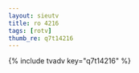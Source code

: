 ```yaml
--- 
layout: sieutv
title: ro 4216
tags: [rotv]
thumb_re: q7t14216
---
```

{% include tvadv key="q7t14216" %} 
